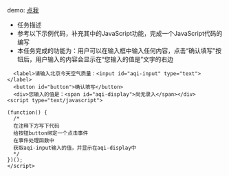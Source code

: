 demo: [点我](http://cheesekun.top/ife-binbin/js1/index.html)
- 任务描述
 - 参考以下示例代码，补充其中的JavaScript功能，完成一个JavaScript代码的编写
 - 本任务完成的功能为：用户可以在输入框中输入任何内容，点击“确认填写”按钮后，用户输入的内容会显示在“您输入的值是”文字的右边

```
  <label>请输入北京今天空气质量：<input id="aqi-input" type="text"></label>
  <button id="button">确认填写</button>
  <div>您输入的值是：<span id="aqi-display">尚无录入</span></div>
<script type="text/javascript">

(function() {
  /*    
  在注释下方写下代码
  给按钮button绑定一个点击事件
  在事件处理函数中
  获取aqi-input输入的值，并显示在aqi-display中
  */
})();
</script>

```